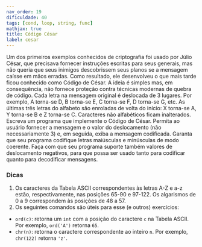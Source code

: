 ```yaml
---
nav_order: 19
dificuldade: 40
tags: [cond, loop, string, func]
mathjax: true
title: Código César
label: cesar
---
```


Um dos primeiros exemplos conhecidos de criptografia foi usado por Júlio César, que precisava fornecer instruções escritas para seus generais, mas não queria que seus inimigos descobrissem seus planos se a mensagem caísse em mãos erradas. Como resultado, ele desenvolveu o que mais tarde ficou conhecido como Código de César. A ideia é simples mas, em consequência, não fornece proteção contra técnicas modernas de quebra de código. Cada letra na mensagem original é deslocada de 3 lugares. Por exemplo, A torna-se D, B torna-se E, C torna-se F, D torna-se G, etc. As últimas três letras do alfabeto são enroladas de volta do início: X torna-se A, Y torna-se B e Z torna-se C. Caracteres não alfabéticos ficam inalterados. Escreva um programa que implemente o  Código de César. Permita ao usuário fornecer a mensagem e o valor do deslocamento (não necessariamente 3) e, em seguida, exiba a mensagem codificada. Garanta que seu programa codifique letras maiúsculas e minúsculas de modo coerente. Faça com que seu programa suporte também valores de deslocamento negativos, para que possa ser usado tanto para codificar quanto para decodificar mensagens.

### Dicas

1. Os caracteres da Tabela ASCII correspondentes às letras A-Z e a-z estão, respectivamente, nas posições 65-90 e 97-122. Os algarismos de 0 a 9 correspondem às posições de 48 a 57.
1. Os seguintes comandos são úteis para esse (e outros) exercícios:
  - `ord(c)`: retorna um `int` com a posição do caractere `c` na Tabela ASCII. Por exemplo, `ord('A')` retorna `65`.
  - `chr(n)`: retorna o caractere correspondente ao inteiro `n`. Por exemplo, `chr(122)` retorna `'z'`.
